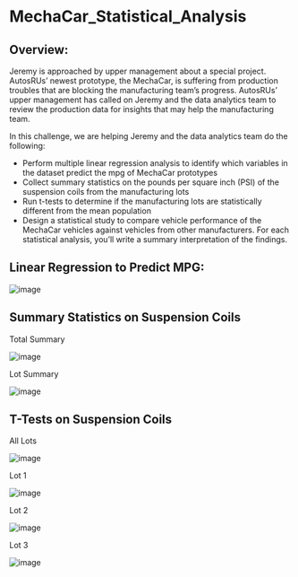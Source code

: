 # MechaCar_Statistical_Analysis

## Overview:
Jeremy is approached by upper management about a special project. AutosRUs’ newest prototype, the MechaCar, is suffering from production troubles that are blocking the manufacturing team’s progress. AutosRUs’ upper management has called on Jeremy and the data analytics team to review the production data for insights that may help the manufacturing team.

In this challenge, we are helping Jeremy and the data analytics team do the following:

  - Perform multiple linear regression analysis to identify which variables in the dataset predict the mpg of MechaCar prototypes
  - Collect summary statistics on the pounds per square inch (PSI) of the suspension coils from the manufacturing lots
  - Run t-tests to determine if the manufacturing lots are statistically different from the mean population
  - Design a statistical study to compare vehicle performance of the MechaCar vehicles against vehicles from other manufacturers. For each statistical analysis, you’ll
   write a summary interpretation of the findings.

## Linear Regression to Predict MPG:
![image](https://user-images.githubusercontent.com/108709071/195501043-5bbf11ad-380b-4e41-9162-3128fb333e65.png)

## Summary Statistics on Suspension Coils

Total Summary

![image](https://user-images.githubusercontent.com/108709071/195502913-1eb3cbcf-ec78-4f2d-b4d3-72a031f9d524.png)

Lot Summary

![image](https://user-images.githubusercontent.com/108709071/195503012-a446e6a0-a5f2-4026-8a00-f4ea7e4968c5.png)

## T-Tests on Suspension Coils

All Lots

![image](https://user-images.githubusercontent.com/108709071/195504454-781d45b3-e03b-496c-9a9f-ae98259ece3b.png)

Lot 1

![image](https://user-images.githubusercontent.com/108709071/195504511-e622122e-c7af-4bf3-8bc6-7092f3dc8dc8.png)

Lot 2

![image](https://user-images.githubusercontent.com/108709071/195504557-14d85b9e-3ebe-47ba-b44a-4600445ebc73.png)

Lot 3

![image](https://user-images.githubusercontent.com/108709071/195504620-721de018-2b9b-4ead-8679-887cffb850a3.png)


